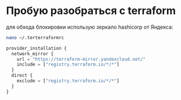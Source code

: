 # Пробую разобраться с terraform

для обхода блокировки использую зеркало hashicorp от Яндекса:

```bash 
nano ~/.terterraformrc
```

```tf
provider_installation {
  network_mirror {
    url = "https://terraform-mirror.yandexcloud.net/"
    include = ["registry.terraform.io/*/*"]
  }
  direct {
    exclude = ["registry.terraform.io/*/*"]
  }
}
```